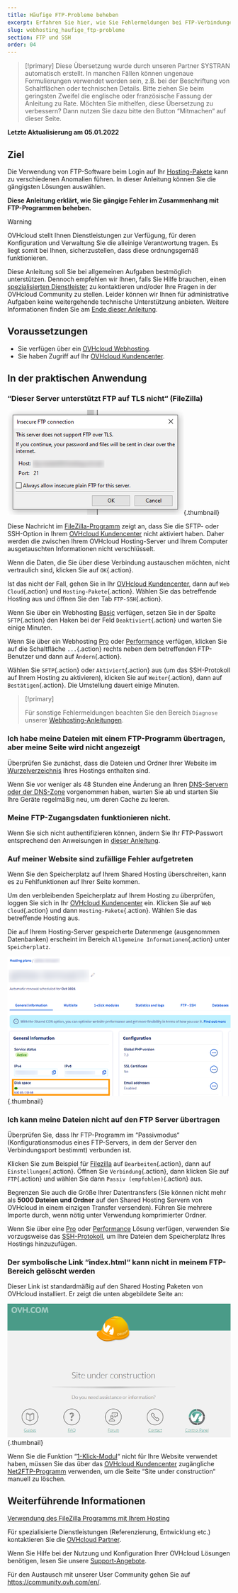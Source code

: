 ```yaml
---
title: Häufige FTP-Probleme beheben
excerpt: Erfahren Sie hier, wie Sie Fehlermeldungen bei FTP-Verbindungen beheben 
slug: webhosting_haufige_ftp-probleme
section: FTP und SSH
order: 04
---
```


> [!primary]
> Diese Übersetzung wurde durch unseren Partner SYSTRAN automatisch erstellt. In manchen Fällen können ungenaue Formulierungen verwendet worden sein, z.B. bei der Beschriftung von Schaltflächen oder technischen Details. Bitte ziehen Sie beim geringsten Zweifel die englische oder französische Fassung der Anleitung zu Rate. Möchten Sie mithelfen, diese Übersetzung zu verbessern? Dann nutzen Sie dazu bitte den Button “Mitmachen“ auf dieser Seite.
>

**Letzte Aktualisierung am 05.01.2022**

## Ziel

Die Verwendung von FTP-Software beim Login auf Ihr [Hosting-Pakete](https://www.ovhcloud.com/de/web-hosting/) kann zu verschiedenen Anomalien führen. In dieser Anleitung können Sie die gängigsten Lösungen auswählen.

**Diese Anleitung erklärt, wie Sie gängige Fehler im Zusammenhang mit FTP-Programmen beheben.**

> [!warning]
> OVHcloud stellt Ihnen Dienstleistungen zur Verfügung, für deren Konfiguration und Verwaltung Sie die alleinige Verantwortung tragen. Es liegt somit bei Ihnen, sicherzustellen, dass diese ordnungsgemäß funktionieren.
> 
> Diese Anleitung soll Sie bei allgemeinen Aufgaben bestmöglich unterstützen. Dennoch empfehlen wir Ihnen, falls Sie Hilfe brauchen, einen [spezialisierten Dienstleister](https://partner.ovhcloud.com/de/directory/) zu kontaktieren und/oder Ihre Fragen in der OVHcloud Community zu stellen. Leider können wir Ihnen für administrative Aufgaben keine weitergehende technische Unterstützung anbieten. Weitere Informationen finden Sie am [Ende dieser Anleitung](#gofurther).
>

## Voraussetzungen

- Sie verfügen über ein [OVHcloud Webhosting](https://www.ovhcloud.com/de/web-hosting/).
- Sie haben Zugriff auf Ihr [OVHcloud Kundencenter](https://www.ovh.com/auth/?action=gotomanager&from=https://www.ovh.de/&ovhSubsidiary=de).

## In der praktischen Anwendung

### “Dieser Server unterstützt FTP auf TLS nicht“ (FileZilla)

![filezilla_error](images/filezilla_error.png){.thumbnail}

Diese Nachricht im [FileZilla-Programm](https://docs.ovh.com/de/hosting/webhosting_hilfe_zur_verwendung_von_filezilla/) zeigt an, dass Sie die SFTP- oder SSH-Option in Ihrem [OVHcloud Kundencenter](https://www.ovh.com/auth/?action=gotomanager&from=https://www.ovh.de/&ovhSubsidiary=de) nicht aktiviert haben. Daher werden die zwischen Ihrem OVHcloud Hosting-Server und Ihrem Computer ausgetauschten Informationen nicht verschlüsselt.

Wenn die Daten, die Sie über diese Verbindung austauschen möchten, nicht vertraulich sind, klicken Sie auf `OK`{.action}.

Ist das nicht der Fall, gehen Sie in Ihr [OVHcloud Kundencenter](https://www.ovh.com/auth/?action=gotomanager&from=https://www.ovh.de/&ovhSubsidiary=de), dann auf `Web Cloud`{.action} und `Hosting-Pakete`{.action}. Wählen Sie das betreffende Hosting aus und öffnen Sie den Tab `FTP-SSH`{.action}.

Wenn Sie über ein Webhosting [Basic](https://www.ovhcloud.com/de/web-hosting/personal-offer/) verfügen, setzen Sie in der Spalte `SFTP`{.action} den Haken bei der Feld `Deaktiviert`{.action} und warten Sie einige Minuten.

Wenn Sie über ein Webhosting [Pro](https://www.ovhcloud.com/de/web-hosting/professional-offer/) oder [Performance](https://www.ovhcloud.com/de/web-hosting/performance-offer/) verfügen, klicken Sie auf die Schaltfläche `...`{.action} rechts neben dem betreffenden FTP-Benutzer und dann auf `Ändern`{.action}.

Wählen Sie `SFTP`{.action} oder `Aktiviert`{.action} aus (um das SSH-Protokoll auf Ihrem Hosting zu aktivieren), klicken Sie auf `Weiter`{.action}, dann auf `Bestätigen`{.action}. Die Umstellung dauert einige Minuten.

> [!primary]
>
> Für sonstige Fehlermeldungen beachten Sie den Bereich `Diagnose` unserer [Webhosting-Anleitungen](../).
>

### Ich habe meine Dateien mit einem FTP-Programm übertragen, aber meine Seite wird nicht angezeigt

Überprüfen Sie zunächst, dass die Dateien und Ordner Ihrer Website im [Wurzelverzeichnis](https://docs.ovh.com/de/hosting/webhosting_meine_seite_online_stellen/#3-dateien-auf-ihren-speicherplatz-hochladen) Ihres Hostings enthalten sind.

Wenn Sie vor weniger als 48 Stunden eine Änderung an Ihren [DNS-Servern oder der DNS-Zone](https://docs.ovh.com/de/domains/webhosting_bearbeiten_der_dns_zone/#dns-konzept-verstehen) vorgenommen haben, warten Sie ab und starten Sie Ihre Geräte regelmäßig neu, um deren Cache zu leeren.

### Meine FTP-Zugangsdaten funktionieren nicht.

Wenn Sie sich nicht authentifizieren können, ändern Sie Ihr FTP-Passwort entsprechend den Anweisungen in [dieser Anleitung](https://docs.ovh.com/de/hosting/ftp-benutzer-passwort-aendern/).

### Auf meiner Website sind zufällige Fehler aufgetreten

Wenn Sie den Speicherplatz auf Ihrem Shared Hosting überschreiten, kann es zu Fehlfunktionen auf Ihrer Seite kommen.

Um den verbleibenden Speicherplatz auf Ihrem Hosting zu überprüfen, loggen Sie sich in Ihr [OVHcloud Kundencenter](https://www.ovh.com/auth/?action=gotomanager&from=https://www.ovh.de/&ovhSubsidiary=de) ein. Klicken Sie auf `Web Cloud`{.action} und dann `Hosting-Pakete`{.action}. Wählen Sie das betreffende Hosting aus.

Die auf Ihrem Hosting-Server gespeicherte Datenmenge (ausgenommen Datenbanken) erscheint im Bereich `Allgemeine Informationen`{.action} unter `Speicherplatz`.

![disk_space](images/disk_space.png){.thumbnail}

### Ich kann meine Dateien nicht auf den FTP Server übertragen

Überprüfen Sie, dass Ihr FTP-Programm im “Passivmodus“ (Konfigurationsmodus eines FTP-Servers, in dem der Server den Verbindungsport bestimmt) verbunden ist.

Klicken Sie zum Beispiel für [Filezilla](https://docs.ovh.com/de/hosting/webhosting_hilfe_zur_verwendung_von_filezilla/) auf `Bearbeiten`{.action}, dann auf `Einstellungen`{.action}. Öffnen Sie `Verbindung`{.action}, dann klicken Sie auf `FTP`{.action} und wählen Sie dann `Passiv (empfohlen)`{.action} aus.

Begrenzen Sie auch die Größe Ihrer Datentransfers (Sie können nicht mehr als **5000 Dateien und Ordner** auf den Shared Hosting Servern von OVHcloud in einem einzigen Transfer versenden). Führen Sie mehrere Importe durch, wenn nötig unter Verwendung komprimierter Ordner.

Wenn Sie über eine [Pro](https://www.ovhcloud.com/de/web-hosting/professional-offer/) oder [Performance](https://www.ovhcloud.com/de/web-hosting/performance-offer/) Lösung verfügen, verwenden Sie vorzugsweise das [SSH-Protokoll](https://docs.ovh.com/de/hosting/webhosting_ssh_auf_ihren_webhostings/), um Ihre Dateien dem Speicherplatz Ihres Hostings hinzuzufügen.

### Der symbolische Link “index.html“ kann nicht in meinem FTP-Bereich gelöscht werden

Dieser Link ist standardmäßig auf den Shared Hosting Paketen von OVHcloud installiert. Er zeigt die unten abgebildete Seite an:

![site_under_construction](images/site_under_construction.png){.thumbnail}

Wenn Sie die Funktion “[1-Klick-Modul](https://docs.ovh.com/de/hosting/webhosting_installation_von_webhosting-modulen/)“ nicht für Ihre Website verwendet haben, müssen Sie das über das [OVHcloud Kundencenter](https://www.ovh.com/auth/?action=gotomanager&from=https://www.ovh.de/&ovhSubsidiary=de) zugängliche [Net2FTP-Programm](https://docs.ovh.com/de/hosting/verbindung-ftp-speicher-webhosting/#1-via-ftp-explorer-verbinden) verwenden, um die Seite “Site under construction“ manuell zu löschen.

## Weiterführende Informationen <a name="gofurther"></a>

[Verwendung des FileZilla Programms mit Ihrem Hosting](https://docs.ovh.com/de/hosting/webhosting_hilfe_zur_verwendung_von_filezilla/)

Für spezialisierte Dienstleistungen (Referenzierung, Entwicklung etc.) kontaktieren Sie die [OVHcloud Partner](https://partner.ovhcloud.com/de/).

Wenn Sie Hilfe bei der Nutzung und Konfiguration Ihrer OVHcloud Lösungen benötigen, lesen Sie unsere [Support-Angebote](https://www.ovhcloud.com/de/support-levels/).

Für den Austausch mit unserer User Community gehen Sie auf <https://community.ovh.com/en/>.
